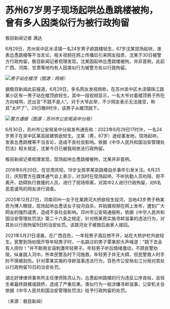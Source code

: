 

# 苏州67岁男子现场起哄怂恿跳楼被拘，曾有多人因类似行为被行政拘留

极目新闻记者 满达

6月29日，苏州吴中区木渎镇一名24岁男子欲跳楼轻生，67岁沈某现场起哄，发表怂恿跳楼等不当言论，相关视频在网上传播后引来网友指责，沈某于30日被警方行政拘留。极目新闻记者梳理发现，沈某因起哄怂恿跳楼被拘，并非首例，此前广西、河南、甘肃等地均有人因类似行为被警方处以行政拘留。

![](https://inews.gtimg.com/om_bt/OPLKd5JiEfD7JdYhPGZbFlcYUKVURgxCdXRW6UWqlJ3xMAA/1000)_男子站在楼顶（图源：网络）_

据极目新闻此前报道，6月29日，多名网友发视频称，在苏州吴中区木渎镇珠江路某小区有一男子站在楼顶欲轻生。其中一段视频显示，一名大爷对着楼顶男子所在方向喊骂，还出言“不跳不是人”。对于大爷此举，不少网友表示无法接受，称其“太坏了”。29日晚9时许，该男子从楼顶跳下。

![](https://inews.gtimg.com/om_bt/OCuFImbEtJamZMW5Xw9XT1wGPOUXCfgtiatYaZle2_DrsAA/1000)_警方通报（图源：苏州市公安局吴中分局）_

6月30日，苏州市公安局吴中分局发布通告称：2023年6月29日17时许，一名24岁男子在吴中区某高层建筑欲轻生。沈某（男，67岁）途经事发地，现场起哄，发表怂恿跳楼等不当言论，造成不良社会影响。依据《中华人民共和国治安管理处罚法》相关规定，沈某今日已被我局依法行政拘留。

极目新闻记者梳理发现，现场起哄怂恿跳楼被拘，沈某并非首例。

2018年6月20日，在甘肃庆阳，19岁女孩李某奕跳楼自杀事件引发关注。6月25日，庆阳警方在媒体通气会上表示，对当时在现场起哄、不听执勤人员劝阻、拒不离开、妨碍执行救援的人员，进行了现场带离，对其中2人进行行政拘留，对6名恶意谩骂的网友进行调查。

2020年12月27日，河南邓州一女子在某跨河大桥欲轻生投河，当地43岁男子杨某奇为博人眼球，现场起哄怂恿该女子投河自杀，并拍摄视频在网上发布，遭到广大网友的强烈谴责，造成不良社会影响。邓州市公安局通报称，依据《中华人民共和国治安管理处罚法》第二十六条之规定，针对杨某奇实施寻衅滋事的违法行为，对其处以行政拘留9日的治安处罚。该跳河女子被救后由家人接回。

2021年5月21日凌晨，在广西百色，一年轻男子酒后想不开，站在大桥护栏外欲轻生。民警到场劝阻开导年轻男子时，一名路过的男子覃某却大声喊道：“跳下去会有人捞你！”并不断用言语刺激年轻男子。年轻男子听后情绪激动，不顾民警劝阻，纵身跳入河中。所幸民警及时下河施救，年轻男子并无大碍，但民警救人时手肘不慎被刮伤。针对覃某实施的寻衅滋事违法行为，百色市公安局右江分局对其处以行政拘留10日的治安处罚。

湖北好律律师事务所主任律师陈亮认为，怂恿起哄跳楼的行为违反公序良俗，且轻生者最终跳楼或跳桥，造成了严重后果。类似行为一般涉嫌寻衅滋事，公安机关会依据《中华人民共和国治安管理处罚法》给予行政拘留的处罚。

（来源：极目新闻）

